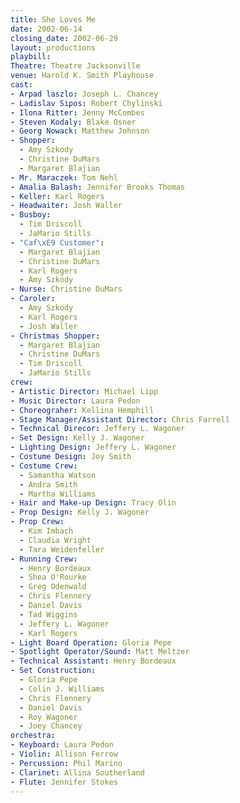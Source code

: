 ```yaml
---
title: She Loves Me
date: 2002-06-14
closing_date: 2002-06-29
layout: productions
playbill:
Theatre: Theatre Jacksonville
venue: Harold K. Smith Playhouse
cast:
- Arpad laszlo: Joseph L. Chancey
- Ladislav Sipos: Robert Chylinski
- Ilona Ritter: Jenny McCombes
- Steven Kodaly: Blake Osner
- Georg Nowack: Matthew Johnson
- Shopper:
  - Amy Szkody
  - Christine DuMars
  - Margaret Blajian
- Mr. Maraczek: Tom Nehl
- Amalia Balash: Jennifer Brooks Thomas
- Keller: Karl Rogers
- Headwaiter: Josh Waller
- Busboy:
  - Tim Driscoll
  - JaMario Stills
- "Caf\xE9 Customer":
  - Margaret Blajian
  - Christine DuMars
  - Karl Rogers
  - Amy Szkody
- Nurse: Christine DuMars
- Caroler:
  - Amy Szkody
  - Karl Rogers
  - Josh Waller
- Christmas Shopper:
  - Margaret Blajian
  - Christine DuMars
  - Tim Driscoll
  - JaMario Stills
crew:
- Artistic Director: Michael Lipp
- Music Director: Laura Pedon
- Choreograher: Kellina Hemphill
- Stage Manager/Assistant Director: Chris Farrell
- Technical Direcor: Jeffery L. Wagoner
- Set Design: Kelly J. Wagoner
- Lighting Design: Jeffery L. Wagoner
- Costume Design: Joy Smith
- Costume Crew:
  - Samantha Watson
  - Andra Smith
  - Martha Williams
- Hair and Make-up Design: Tracy Olin
- Prop Design: Kelly J. Wagoner
- Prop Crew:
  - Kim Imbach
  - Claudia Wright
  - Tara Weidenfeller
- Running Crew:
  - Henry Bordeaux
  - Shea O'Rourke
  - Greg Odenwald
  - Chris Flennery
  - Daniel Davis
  - Tad Wiggins
  - Jeffery L. Wagoner
  - Karl Rogers
- Light Board Operation: Gloria Pepe
- Spotlight Operator/Sound: Matt Meltzer
- Technical Assistant: Henry Bordeaux
- Set Construction:
  - Gloria Pepe
  - Colin J. Williams
  - Chris Flennery
  - Daniel Davis
  - Roy Wagoner
  - Joey Chancey
orchestra:
- Keyboard: Laura Pedon
- Violin: Allison Ferrow
- Percussion: Phil Marino
- Clarinet: Allina Southerland
- Flute: Jennifer Stokes
---
```


